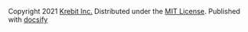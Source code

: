 Copyright 2021 [Krebit Inc.](https://krebit.co/) Distributed under the [MIT License](https://opensource.org/licenses/MIT). Published with [docsify](https://docsify.js.org/)
